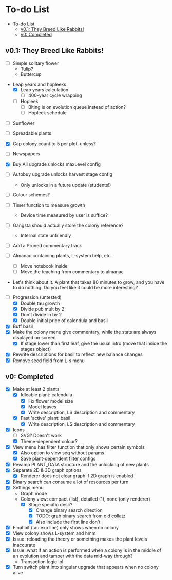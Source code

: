 # To-do List

- [To-do List](#to-do-list)
  - [v0.1: They Breed Like Rabbits!](#v01-they-breed-like-rabbits)
  - [v0: Completed](#v0-completed)

## v0.1: They Breed Like Rabbits!

- [ ] Simple solitary flower
  - Tulip?
  - Buttercup
- Leap years and hopleeks
  - [x] Leap years calculation
    - [ ] 400-year cycle wrapping
  - [ ] Hopleek
    - [ ] Biting is on evolution queue instead of action?
    - [ ] Hopleek schedule
- [ ] Sunflower
- [ ] Spreadable plants
- [x] Cap colony count to 5 per plot, unless?

- [ ] Newspapers

- [x] Buy All upgrade unlocks maxLevel config
- [ ] Autobuy upgrade unlocks harvest stage config
  - Only unlocks in a future update (students!)

- [ ] Colour schemes?
- [ ] Timer function to measure growth
  - Device time measured by user is suffice?

- [ ] Gangsta should actually store the colony reference?
  - Internal state unfriendly

- [ ] Add a Pruned commentary track
- [ ] Almanac containing plants, L-system help, etc.
  - [ ] Move notebook inside
  - [ ] Move the teaching from commentary to almanac

- Let's think about it. A plant that takes 80 minutes to grow, and you have to
do nothing. Do you feel like it could be more interesting?

- [ ] Progression (untested)
  - [x] Double tau growth
  - [x] Divide pub mult by 2
  - [x] Don't divide ln by 2
  - [x] Double initial price of calendula and basil

- [x] Buff basil
- [x] Make the colony menu give commentary, while the stats are always displayed on screen
  - [x] If stage lower than first leaf, give the usual intro (move that inside the stages object)
- [x] Rewrite descriptions for basil to reflect new balance changes
- [x] Remove seed field from L-s menu

## v0: Completed

- [x] Make at least 2 plants
  - [x] Idleable plant: calendula
    - [x] Fix flower model size
    - [x] Model leaves
    - [x] Write description, LS description and commentary
  - [x] Fast 'active' plant: basil
    - [x] Write description, LS description and commentary
- [x] Icons
  - [ ] SVG? Doesn't work
  - [x] Theme-dependent colour?
- [x] View menu has filter function that only shows certain symbols
  - [x] Also option to view seq without params
  - [x] Save plant-dependent filter configs
- [x] Revamp PLANT_DATA structure and the unlocking of new plants
- [x] Separate 2D & 3D graph options
  - [x] Renderer does not clear graph if 2D graph is enabled
- [x] Binary search can consume a lot of resources per turn
- [x] Settings menu
  - Graph mode
  - Colony view: compact (list), detailed (1), none (only renderer)
    - [x] Stage specific desc?
      - [x] Change binary search direction
      - [x] TODO: grab binary search from old collatz
      - [x] Also include the first line don't 
- [x] Final bit (tau exp line) only shows when no colony
- [x] View colony shows L-system and hmm
- [x] Issue: reloading the theory or something makes the plant levels inaccurate
- [x] Issue: what if an action is performed when a colony is in the middle of an
evolution and tamper with the data mid-way through?
  - Transaction logic lol
- [x] Turn switch plant into singular upgrade that appears when no colony alive
